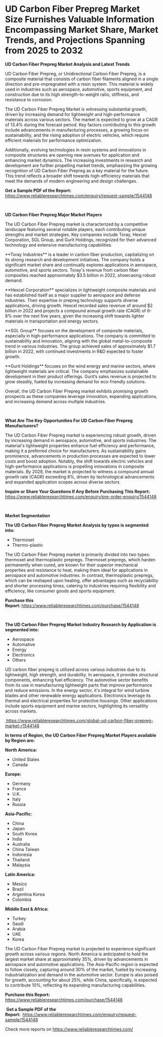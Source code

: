 <p><h1>UD Carbon Fiber Prepreg Market Size Furnishes Valuable Information Encompassing Market Share, Market Trends, and Projections Spanning from 2025 to 2032</h1></p><p><strong>UD Carbon Fiber Prepreg Market Analysis and Latest Trends</strong></p>
<p><p>UD Carbon Fiber Prepreg, or Unidirectional Carbon Fiber Prepreg, is a composite material that consists of carbon fiber filaments aligned in a single direction and pre-impregnated with a resin system. This material is widely used in industries such as aerospace, automotive, sports equipment, and construction due to its high strength-to-weight ratio, stiffness, and resistance to corrosion.</p><p>The UD Carbon Fiber Prepreg Market is witnessing substantial growth, driven by increasing demand for lightweight and high-performance materials across various sectors. The market is expected to grow at a CAGR of 13.4% during the forecast period. Key factors contributing to this growth include advancements in manufacturing processes, a growing focus on sustainability, and the rising adoption of electric vehicles, which require efficient materials for performance optimization.</p><p>Additionally, evolving technologies in resin systems and innovations in composite structures are opening new avenues for application and enhancing market dynamics. The increasing investments in research and development are further propelling market trends, emphasizing the growing recognition of UD Carbon Fiber Prepreg as a key material for the future. This trend reflects a broader shift towards high-efficiency materials that meet the demands of modern engineering and design challenges.</p></p>
<p><strong>Get a Sample PDF of the Report:&nbsp;</strong> <a href="https://www.reliableresearchtimes.com/enquiry/request-sample/1544148?utm_campaign=3581&utm_medium=2&utm_source=Github&utm_content=ia&utm_term=02042025&utm_id=ud-carbon-fiber-prepreg">https://www.reliableresearchtimes.com/enquiry/request-sample/1544148</a></p>
<p>&nbsp;</p>
<p><strong>UD Carbon Fiber Prepreg Major Market Players</strong></p>
<p><p>The UD Carbon Fiber Prepreg market is characterized by a competitive landscape featuring several notable players, each contributing unique strengths and market strategies. Key companies include Toray, Hexcel Corporation, SGL Group, and Gurit Holdings, recognized for their advanced technology and extensive manufacturing capabilities.</p><p>**Toray Industries** is a leader in carbon fiber production, capitalizing on its strong research and development initiatives. The company holds a significant market share and continually explores applications in aerospace, automotive, and sports sectors. Toray's revenue from carbon fiber composites reached approximately $3.5 billion in 2022, showcasing robust demand.</p><p>**Hexcel Corporation** specializes in lightweight composite materials and has established itself as a major supplier to aerospace and defense industries. Their expertise in prepreg technology supports diverse applications, driving growth. Hexcel recorded sales revenue of around $2 billion in 2022 and projects a compound annual growth rate (CAGR) of 6-8% over the next five years, given the increasing shift towards lighter materials in transportation and energy sectors.</p><p>**SGL Group** focuses on the development of composite materials, especially in high-performance applications. The company is committed to sustainability and innovation, aligning with the global metal-to-composite trend in various industries. The group achieved sales of approximately $1.7 billion in 2022, with continued investments in R&D expected to foster growth.</p><p>**Gurit Holdings** focuses on the wind energy and marine sectors, where lightweight materials are critical. The company emphasizes sustainable development in their product offerings. Gurit’s sales revenue is projected to grow steadily, fueled by increasing demand for eco-friendly solutions.</p><p>Overall, the UD Carbon Fiber Prepreg market exhibits promising growth prospects as these companies leverage innovation, expanding applications, and increasing demand across multiple industries.</p></p>
<p>&nbsp;</p>
<p><strong>What Are The Key Opportunities For UD Carbon Fiber Prepreg Manufacturers?</strong></p>
<p><p>The UD Carbon Fiber Prepreg market is experiencing robust growth, driven by increasing demand in aerospace, automotive, and sports industries. The material's lightweight properties enhance fuel efficiency and performance, making it a preferred choice for manufacturers. As sustainability gains prominence, advancements in production processes are expected to lower costs and boost adoption. Notably, the shift towards electric vehicles and high-performance applications is propelling innovations in composite materials. By 2028, the market is projected to witness a compound annual growth rate (CAGR) exceeding 8%, driven by technological advancements and expanded application scopes across diverse sectors.</p></p>
<p><strong>Inquire or Share Your Questions If Any Before Purchasing This Report:</strong> <a href="https://www.reliableresearchtimes.com/enquiry/pre-order-enquiry/1544148?utm_campaign=3581&utm_medium=2&utm_source=Github&utm_content=ia&utm_term=02042025&utm_id=ud-carbon-fiber-prepreg">https://www.reliableresearchtimes.com/enquiry/pre-order-enquiry/1544148</a></p>
<p>&nbsp;</p>
<p><strong>Market Segmentation</strong></p>
<p><strong>The UD Carbon Fiber Prepreg Market Analysis by types is segmented into:</strong></p>
<p><ul><li>Thermoset</li><li>Thermo-plastic</li></ul></p>
<p><p>The UD Carbon Fiber Prepreg market is primarily divided into two types: thermoset and thermoplastic prepregs. Thermoset prepregs, which harden permanently when cured, are known for their superior mechanical properties and resistance to heat, making them ideal for applications in aerospace and automotive industries. In contrast, thermoplastic prepregs, which can be reshaped upon heating, offer advantages such as recyclability and shorter processing times, catering to industries requiring flexibility and efficiency, like consumer goods and sports equipment.</p></p>
<p><strong>Purchase this Report:&nbsp;</strong><a href="https://www.reliableresearchtimes.com/purchase/1544148?utm_campaign=3581&utm_medium=2&utm_source=Github&utm_content=ia&utm_term=02042025&utm_id=ud-carbon-fiber-prepreg">https://www.reliableresearchtimes.com/purchase/1544148</a></p>
<p>&nbsp;</p>
<p><strong>The UD Carbon Fiber Prepreg Market Industry Research by Application is segmented into:</strong></p>
<p><ul><li>Aerospace</li><li>Automative</li><li>Energy</li><li>Electronics</li><li>Others</li></ul></p>
<p><p>UD carbon fiber prepreg is utilized across various industries due to its lightweight, high strength, and durability. In aerospace, it provides structural components, enhancing fuel efficiency. The automotive sector benefits from its use in manufacturing lightweight parts that improve performance and reduce emissions. In the energy sector, it's integral for wind turbine blades and other renewable energy applications. Electronics leverage its thermal and electrical properties for protective housings. Other applications include sports equipment and marine sectors, highlighting its versatility across markets.</p></p>
<p><a href="https://www.reliableresearchtimes.com/global-ud-carbon-fiber-prepreg-market-r1544148?utm_campaign=3581&utm_medium=2&utm_source=Github&utm_content=ia&utm_term=02042025&utm_id=ud-carbon-fiber-prepreg">&nbsp;https://www.reliableresearchtimes.com/global-ud-carbon-fiber-prepreg-market-r1544148</a></p>
<p><strong>In terms of Region, the UD Carbon Fiber Prepreg Market Players available by Region are:</strong></p>
<p>
    <p> <strong> North America: </strong>
        <ul>
            <li>United States</li>
            <li>Canada</li>
        </ul>
        </p> 
    <p> <strong> Europe: </strong>
        <ul>
            <li>Germany</li>
            <li>France</li>
            <li>U.K.</li>
            <li>Italy</li>
            <li>Russia</li>
        </ul>
        </p> 
    <p> <strong> Asia-Pacific: </strong>
        <ul>
            <li>China</li>
            <li>Japan</li>
            <li>South Korea</li>
            <li>India</li>
            <li>Australia</li>
            <li>China Taiwan</li>
            <li>Indonesia</li>
            <li>Thailand</li>
            <li>Malaysia</li>
        </ul>
        </p> 
    <p> <strong> Latin America: </strong>
        <ul>
            <li>Mexico</li>
            <li>Brazil</li>
            <li>Argentina Korea</li>
            <li>Colombia</li>
        </ul>
        </p> 
    <p> <strong> Middle East & Africa: </strong>
        <ul>
            <li>Turkey</li>
            <li>Saudi</li>
            <li>Arabia</li>
            <li>UAE</li>
            <li>Korea</li>
        </ul>
    </p>
    </p>
<p><p>The UD Carbon Fiber Prepreg market is projected to experience significant growth across various regions. North America is anticipated to hold the largest market share at approximately 35%, driven by advancements in aerospace and automotive applications. The Asia-Pacific region is expected to follow closely, capturing around 30% of the market, fueled by increasing industrialization and demand in the automotive sector. Europe is also poised for growth, accounting for about 25%, while China, specifically, is expected to contribute 10%, reflecting its expanding manufacturing capabilities.</p></p>
<p><strong>Purchase this Report: </strong><a href="https://www.reliableresearchtimes.com/purchase/1544148?utm_campaign=3581&utm_medium=2&utm_source=Github&utm_content=ia&utm_term=02042025&utm_id=ud-carbon-fiber-prepreg">https://www.reliableresearchtimes.com/purchase/1544148</a></p>
<p>&nbsp;<strong>Get a Sample PDF of the Report:&nbsp;&nbsp;</strong><a href="https://www.reliableresearchtimes.com/enquiry/request-sample/1544148?utm_campaign=3581&utm_medium=2&utm_source=Github&utm_content=ia&utm_term=02042025&utm_id=ud-carbon-fiber-prepreg">https://www.reliableresearchtimes.com/enquiry/request-sample/1544148</a></p>
<p><strong></strong></p>
<p>Check more reports on <a href="https://www.reliableresearchtimes.com/?utm_campaign=3581&utm_medium=2&utm_source=Github&utm_content=ia&utm_term=02042025&utm_id=ud-carbon-fiber-prepreg">https://www.reliableresearchtimes.com/</a></p>